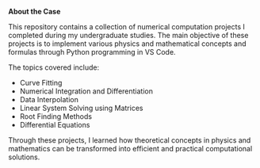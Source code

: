 **About the Case**

This repository contains a collection of numerical computation projects I completed during my undergraduate studies. 
The main objective of these projects is to implement various physics and mathematical concepts and formulas through Python programming in VS Code.

The topics covered include:

- Curve Fitting
- Numerical Integration and Differentiation
- Data Interpolation
- Linear System Solving using Matrices
- Root Finding Methods
- Differential Equations

Through these projects, I learned how theoretical concepts in physics and mathematics can be transformed into efficient and practical computational solutions.
